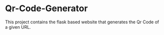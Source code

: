 # Qr-Code-Generator
This project contains the flask based website that generates the Qr Code of a given URL.
